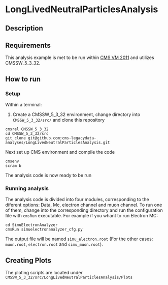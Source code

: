 # LongLivedNeutralParticlesAnalysis
## Description
## Requirements
This analysis example is met to be run within  [CMS VM 2011](http://opendata.cern.ch/record/252 "CMS VM Image") and utilizes CMSSW_5_3_32.

## How to run
### Setup
Within a terminal:
1. Create a CMSSW_5_3_32 environment, change directory into `CMSSW_5_3_32/src/` and clone this repository
```
cmsrel CMSSW_5_3_32
cd CMSSW_5_3_32/src
git clone git@github.com:cms-legacydata-analyses/LongLivedNeutralParticlesAnalysis.git
```
Next set up CMS environment and compile the code

```
cmsenv
scram b
```
The analysis code is now ready to be run
### Running analysis
The analysis code is divided into four modules, corresponding to the diferent options: Data, Mc, electron channel and muon channel. To run one of them, change into the corresponding directory and run the configuration file with `cmsRun` executable. For example if you whant to run Electron MC:

```
cd SimuElectronAnalyzer
cmsRun simuelectronanalyzer_cfg.py
```
The output file will be named `simu_electron.root` (For the other cases: `muon.root`, `electron.root` and `simu_muon.root`).
## Creating Plots
The ploting scripts are located under `CMSSW_5_3_32/src/LongLivedNeutralParticlesAnalysis/Plots`
